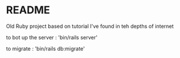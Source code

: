 # README

Old Ruby project based on tutorial I've found in teh depths of internet


to bot up the server  :
'bin/rails server'


to migrate :
'bin/rails db:migrate'


